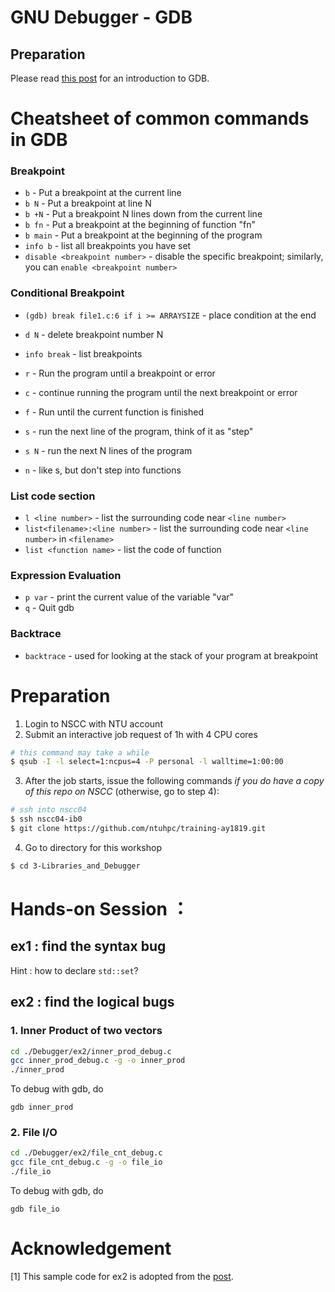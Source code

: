 # GNU Debugger - GDB

## Preparation 
Please read [this post](../reference/gdb-tutorial-handout.pdf) for an introduction to GDB.

# Cheatsheet of common commands in GDB

### Breakpoint
* `b` - Put a breakpoint at the current line
* `b N` - Put a breakpoint at line N
* `b +N` - Put a breakpoint N lines down from the current line
* `b fn` - Put a breakpoint at the beginning of function "fn"
* `b main` - Put a breakpoint at the beginning of the program
* `info b` - list all breakpoints you have set
* `disable <breakpoint number>` - disable the specific breakpoint; similarly, you can `enable <breakpoint number>`


### Conditional Breakpoint
* `(gdb) break file1.c:6 if i >= ARRAYSIZE` - place condition at the end 

* `d N` - delete breakpoint number N
* `info break` - list breakpoints

* `r` - Run the program until a breakpoint or error
* `c` - continue running the program until the next breakpoint or error

* `f` - Run until the current function is finished
* `s` - run the next line of the program, think of it as "step"
* `s N` - run the next N lines of the program
* `n` - like s, but don't step into functions

### List code section
* `l <line number>` - list the surrounding code near `<line number>`
* `list<filename>:<line number>`  - list the surrounding code near `<line number>` in `<filename>`
* `list <function name>` - list the code of function

### Expression Evaluation
* `p var` - print the current value of the variable "var"
* `q` - Quit gdb

### Backtrace
* `backtrace` - used for looking at the stack of your program at breakpoint

# Preparation
1. Login to NSCC with NTU account
2. Submit an interactive job request of 1h with 4 CPU cores
```bash
# this command may take a while
$ qsub -I -l select=1:ncpus=4 -P personal -l walltime=1:00:00
```
3. After the job starts, issue the following commands *if you do have a copy of this repo on NSCC* (otherwise, go to step 4):
```bash
# ssh into nscc04 
$ ssh nscc04-ib0
$ git clone https://github.com/ntuhpc/training-ay1819.git
```
4. Go to directory for this workshop
```bash
$ cd 3-Libraries_and_Debugger
```

# Hands-on Session ：

## ex1 : find the syntax bug 
Hint : how to declare `std::set`?

## ex2 : find the logical bugs

### 1. Inner Product of two vectors
```bash
cd ./Debugger/ex2/inner_prod_debug.c
gcc inner_prod_debug.c -g -o inner_prod
./inner_prod
```
To debug with gdb, do
```
gdb inner_prod
```

### 2. File I/O
```bash
cd ./Debugger/ex2/file_cnt_debug.c
gcc file_cnt_debug.c -g -o file_io
./file_io
```
To debug with gdb, do
```
gdb file_io
```

# Acknowledgement
[1] This sample code for ex2 is adopted from the [post](http://www.stat.purdue.edu/~liu105/STAT598G_lab/lab6.pdf). 
